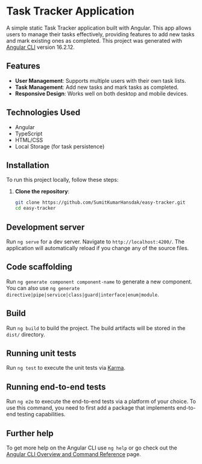 # Task Tracker Application

A simple static Task Tracker application built with Angular. This app allows users to manage their tasks effectively, providing features to add new tasks and mark existing ones as completed. This project was generated with [Angular CLI](https://github.com/angular/angular-cli) version 16.2.12.

## Features

- **User Management**: Supports multiple users with their own task lists.
- **Task Management**: Add new tasks and mark tasks as completed.
- **Responsive Design**: Works well on both desktop and mobile devices.

## Technologies Used

- Angular
- TypeScript
- HTML/CSS
- Local Storage (for task persistence)

## Installation

To run this project locally, follow these steps:

1. **Clone the repository**:

   ```bash
   git clone https://github.com/SumitKumarHansdak/easy-tracker.git
   cd easy-tracker

## Development server

Run `ng serve` for a dev server. Navigate to `http://localhost:4200/`. The application will automatically reload if you change any of the source files.

## Code scaffolding

Run `ng generate component component-name` to generate a new component. You can also use `ng generate directive|pipe|service|class|guard|interface|enum|module`.

## Build

Run `ng build` to build the project. The build artifacts will be stored in the `dist/` directory.

## Running unit tests

Run `ng test` to execute the unit tests via [Karma](https://karma-runner.github.io).

## Running end-to-end tests

Run `ng e2e` to execute the end-to-end tests via a platform of your choice. To use this command, you need to first add a package that implements end-to-end testing capabilities.

## Further help

To get more help on the Angular CLI use `ng help` or go check out the [Angular CLI Overview and Command Reference](https://angular.io/cli) page.

